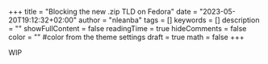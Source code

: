 +++
title = "Blocking the new .zip TLD on Fedora"
date = "2023-05-20T19:12:32+02:00"
author = "nleanba"
tags = []
keywords = []
description = ""
showFullContent = false
readingTime = true
hideComments = false
color = "" #color from the theme settings
draft = true
math = false
+++

WIP
